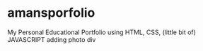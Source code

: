  # amansporfolio  
My Personal Educational Portfolio using HTML, CSS, (little bit of) JAVASCRIPT
adding photo div   
  
 
